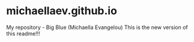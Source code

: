 # michaellaev.github.io
My repository - Big Blue (Michaella Evangelou)
This is the new version of this readme!!!